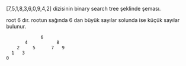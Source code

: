 [7,5,1,8,3,6,0,9,4,2] dizisinin binary search tree şeklinde şeması.

root 6 dır. rootun sağında 6 dan büyük sayılar solunda ise küçük sayılar bulunur.

                 6
           4           8  
        2     5      7   9
      1   3
    0 